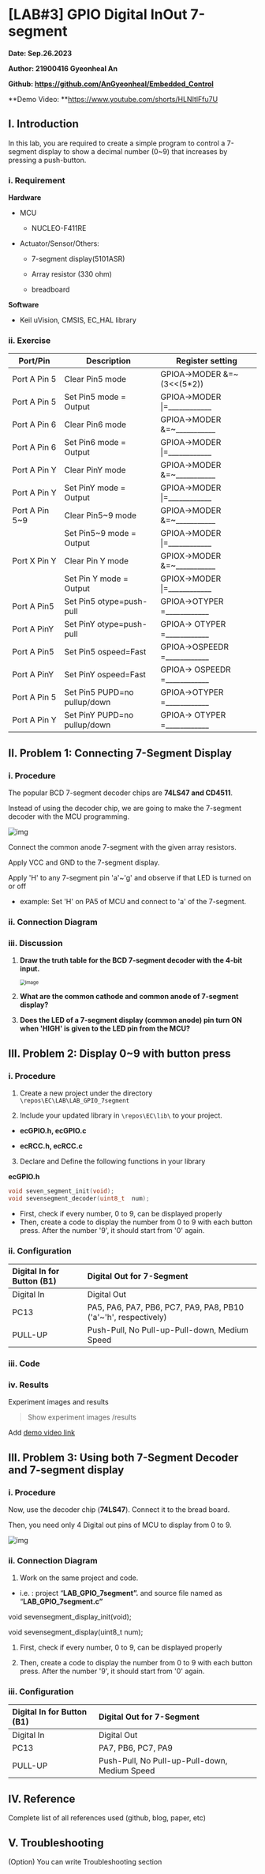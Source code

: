 # [LAB#3] GPIO Digital InOut 7-segment

**Date: Sep.26.2023**

**Author: 21900416 Gyeonheal An**

**Github: https://github.com/AnGyeonheal/Embedded_Control**

**Demo Video: **https://www.youtube.com/shorts/HLNItlFfu7U

## I. Introduction

In this lab, you are required to create a simple program to control a 7-segment display to show a decimal number (0~9) that increases by pressing a push-button.

### i. Requirement

**Hardware**

- MCU

  - NUCLEO-F411RE

- Actuator/Sensor/Others:

  - 7-segment display(5101ASR)

  - Array resistor (330 ohm)

  - breadboard

**Software**

- Keil uVision, CMSIS, EC_HAL library

### ii. Exercise

| **Port/Pin**   | **Description**              | **Register setting**          |
| -------------- | ---------------------------- | ----------------------------- |
| Port A Pin 5   | Clear Pin5 mode              | GPIOA->MODER &=~(3<<(5*2))    |
| Port A Pin 5   | Set Pin5 mode = Output       | GPIOA->MODER \|=____________  |
| Port A Pin 6   | Clear Pin6 mode              | GPIOA->MODER &=~___________   |
| Port A Pin 6   | Set Pin6 mode = Output       | GPIOA->MODER \|=____________  |
| Port A Pin Y   | Clear PinY mode              | GPIOA->MODER &=~___________   |
| Port A Pin Y   | Set PinY mode = Output       | GPIOA->MODER \|=____________  |
| Port A Pin 5~9 | Clear Pin5~9 mode            | GPIOA->MODER &=~___________   |
|                | Set Pin5~9 mode = Output     | GPIOA->MODER \|=____________  |
| Port X Pin Y   | Clear Pin Y mode             | GPIOX->MODER &=~___________   |
|                | Set Pin Y mode = Output      | GPIOX->MODER \|=____________  |
| Port A Pin5    | Set Pin5 otype=push-pull     | GPIOA->OTYPER =____________   |
| Port A PinY    | Set PinY otype=push-pull     | GPIOA-> OTYPER =____________  |
| Port A Pin5    | Set Pin5 ospeed=Fast         | GPIOA->OSPEEDR =____________  |
| Port A PinY    | Set PinY ospeed=Fast         | GPIOA-> OSPEEDR =____________ |
| Port A Pin 5   | Set Pin5 PUPD=no pullup/down | GPIOA->OTYPER =____________   |
| Port A Pin Y   | Set PinY PUPD=no pullup/down | GPIOA-> OTYPER =____________  |

## II. Problem 1: Connecting 7-Segment Display

### i. Procedure

The popular BCD 7-segment decoder chips are **74LS47 and CD4511**.

Instead of using the decoder chip, we are going to make the 7-segment decoder with the MCU programming.

![img](https://424033796-files.gitbook.io/~/files/v0/b/gitbook-x-prod.appspot.com/o/spaces%2F-MgmrEstOHxu62gXxq1t%2Fuploads%2FLmve9mRzHASR1OoYT0XN%2Fimage.png?alt=media&token=58563137-cbc7-432c-981c-7f93b3b68329)

Connect the common anode 7-segment with the given array resistors.

Apply VCC and GND to the 7-segment display.

Apply 'H' to any 7-segment pin 'a'~'g' and observe if that LED is turned on or off

- example: Set 'H' on PA5 of MCU and connect to 'a' of the 7-segment.

### ii. Connection Diagram



### iii. Discussion

1. **Draw the truth table for the BCD 7-segment decoder with the 4-bit input.**

   <img src="https://github.com/AnGyeonheal/Embedded_Control_GH/assets/118132313/4c678abb-2399-4db5-8075-d691d5e4b589" alt="image" style="zoom: 67%;" />

2. **What are the common cathode and common anode of 7-segment display?**



3. **Does the LED of a 7-segment display (common anode) pin turn ON when 'HIGH' is given to the LED pin from the MCU?**



## III. Problem 2: Display 0~9 with button press

### i. Procedure

1. Create a new project under the directory `\repos\EC\LAB\LAB_GPIO_7segment`

2. Include your updated library in `\repos\EC\lib\` to your project.

- **ecGPIO.h, ecGPIO.c**

- **ecRCC.h, ecRCC.c**

3. Declare and Define the following functions in your library

**ecGPIO.h**

```c
void seven_segment_init(void); 
void sevensegment_decoder(uint8_t  num);
```

- First, check if every number, 0 to 9, can be displayed properly
- Then, create a code to display the number from 0 to 9 with each button press. After the number '9', it should start from '0' again.

### ii. Configuration

| Digital In for Button (B1) | Digital Out for 7-Segment                                    |
| :------------------------- | :----------------------------------------------------------- |
| Digital In                 | Digital Out                                                  |
| PC13                       | PA5, PA6, PA7, PB6, PC7, PA9, PA8, PB10 ('a'~'h', respectively) |
| PULL-UP                    | Push-Pull, No Pull-up-Pull-down, Medium Speed                |

### iii. Code



### iv. Results

Experiment images and results

> Show experiment images /results

Add [demo video link](https://github.com/ykkimhgu/course-doc/blob/master/course/lab/link/README.md)

## III. Problem 3: Using both 7-Segment Decoder and 7-segment display

### i. Procedure

Now, use the decoder chip (**74LS47**). Connect it to the bread board.

Then, you need only 4 Digital out pins of MCU to display from 0 to 9.

![img](https://424033796-files.gitbook.io/~/files/v0/b/gitbook-x-prod.appspot.com/o/spaces%2F-MgmrEstOHxu62gXxq1t%2Fuploads%2FOLBpZY2YOH4KNgHnb7du%2Fimage.png?alt=media&token=97cf1fb5-c747-40e4-b43a-4f743400bfa5)

### ii. Connection Diagram



1. Work on the same project and code.

- i.e. : project “**LAB_GPIO_7segment”.** and source file named as “**LAB_GPIO_7segment.c”**

void sevensegment_display_init(void); 

void sevensegment_display(uint8_t  num);

1. First, check if every number, 0 to 9, can be displayed properly

2. Then, create a code to display the number from 0 to 9 with each button press. After the number '9', it should start from '0' again.

### iii. Configuration

| Digital In for Button (B1) | Digital Out for 7-Segment                     |
| :------------------------- | :-------------------------------------------- |
| Digital In                 | Digital Out                                   |
| PC13                       | PA7, PB6, PC7, PA9                            |
| PULL-UP                    | Push-Pull, No Pull-up-Pull-down, Medium Speed |

## IV. Reference

Complete list of all references used (github, blog, paper, etc)



## V. Troubleshooting

(Option) You can write Troubleshooting section